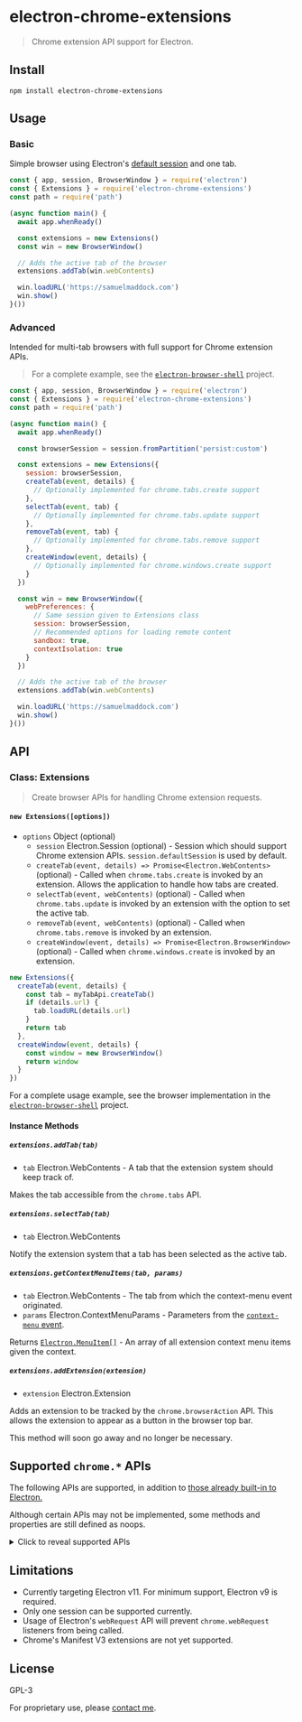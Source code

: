 # electron-chrome-extensions

> Chrome extension API support for Electron.

## Install

```
npm install electron-chrome-extensions
```

## Usage

### Basic

Simple browser using Electron's [default session](https://www.electronjs.org/docs/api/session#sessiondefaultsession) and one tab.

```js
const { app, session, BrowserWindow } = require('electron')
const { Extensions } = require('electron-chrome-extensions')
const path = require('path')

(async function main() {
  await app.whenReady()

  const extensions = new Extensions()
  const win = new BrowserWindow()

  // Adds the active tab of the browser
  extensions.addTab(win.webContents)

  win.loadURL('https://samuelmaddock.com')
  win.show()
}())
```

### Advanced

Intended for multi-tab browsers with full support for Chrome extension APIs.

> For a complete example, see the [`electron-browser-shell`](https://github.com/samuelmaddock/electron-browser-shell/blob/master/packages/shell/browser/main.js) project.

```js
const { app, session, BrowserWindow } = require('electron')
const { Extensions } = require('electron-chrome-extensions')
const path = require('path')

(async function main() {
  await app.whenReady()

  const browserSession = session.fromPartition('persist:custom')

  const extensions = new Extensions({
    session: browserSession,
    createTab(event, details) {
      // Optionally implemented for chrome.tabs.create support
    },
    selectTab(event, tab) {
      // Optionally implemented for chrome.tabs.update support
    },
    removeTab(event, tab) {
      // Optionally implemented for chrome.tabs.remove support
    },
    createWindow(event, details) {
      // Optionally implemented for chrome.windows.create support
    }
  })

  const win = new BrowserWindow({
    webPreferences: {
      // Same session given to Extensions class
      session: browserSession,
      // Recommended options for loading remote content
      sandbox: true,
      contextIsolation: true
    }
  })

  // Adds the active tab of the browser
  extensions.addTab(win.webContents)

  win.loadURL('https://samuelmaddock.com')
  win.show()
}())
```

## API

### Class: Extensions

> Create browser APIs for handling Chrome extension requests.

#### `new Extensions([options])`

* `options` Object (optional)
  * `session` Electron.Session (optional) - Session which should support
    Chrome extension APIs. `session.defaultSession` is used by default.
  * `createTab(event, details) => Promise<Electron.WebContents>` (optional) -
    Called when `chrome.tabs.create` is invoked by an extension. Allows the
    application to handle how tabs are created.
  * `selectTab(event, webContents)` (optional) - Called when
    `chrome.tabs.update` is invoked by an extension with the option to set the
    active tab.
  * `removeTab(event, webContents)` (optional) - Called when
    `chrome.tabs.remove` is invoked by an extension.
  * `createWindow(event, details) => Promise<Electron.BrowserWindow>`
    (optional) - Called when `chrome.windows.create` is invoked by an extension.

```ts
new Extensions({
  createTab(event, details) {
    const tab = myTabApi.createTab()
    if (details.url) {
      tab.loadURL(details.url)
    }
    return tab
  },
  createWindow(event, details) {
    const window = new BrowserWindow()
    return window
  }
})
```

For a complete usage example, see the browser implementation in the
[`electron-browser-shell`](https://github.com/samuelmaddock/electron-browser-shell/blob/master/packages/shell/browser/main.js)
project.

#### Instance Methods

##### `extensions.addTab(tab)`

- `tab` Electron.WebContents - A tab that the extension system should keep
  track of.

Makes the tab accessible from the `chrome.tabs` API.

##### `extensions.selectTab(tab)`

- `tab` Electron.WebContents

Notify the extension system that a tab has been selected as the active tab.

##### `extensions.getContextMenuItems(tab, params)`

- `tab` Electron.WebContents - The tab from which the context-menu event originated.
- `params` Electron.ContextMenuParams - Parameters from the [`context-menu` event](https://www.electronjs.org/docs/api/web-contents#event-context-menu).

Returns [`Electron.MenuItem[]`](https://www.electronjs.org/docs/api/menu-item#class-menuitem) -
An array of all extension context menu items given the context.

##### `extensions.addExtension(extension)`

- `extension` Electron.Extension

Adds an extension to be tracked by the `chrome.browserAction` API. This allows
the extension to appear as a button in the browser top bar.

This method will soon go away and no longer be necessary.

## Supported `chrome.*` APIs

The following APIs are supported, in addition to [those already built-in to Electron.](https://www.electronjs.org/docs/api/extensions)

Although certain APIs may not be implemented, some methods and properties are still defined as noops.

<details>
<summary>Click to reveal supported APIs</summary>

### [`chrome.browserAction`](https://developer.chrome.com/extensions/browserAction)

- [x] chrome.browserAction.setTitle
- [ ] chrome.browserAction.getTitle
- [x] chrome.browserAction.setIcon
- [x] chrome.browserAction.setPopup
- [ ] chrome.browserAction.getPopup
- [x] chrome.browserAction.setBadgeText
- [ ] chrome.browserAction.getBadgeText
- [x] chrome.browserAction.setBadgeBackgroundColor
- [ ] chrome.browserAction.getBadgeBackgroundColor
- [ ] chrome.browserAction.enable
- [ ] chrome.browserAction.disable
- [ ] chrome.browserAction.onClicked

### [`chrome.contextMenus`](https://developer.chrome.com/extensions/contextMenus)

- [x] chrome.contextMenus.create
- [ ] chrome.contextMenus.update
- [x] chrome.contextMenus.remove
- [x] chrome.contextMenus.removeAll
- [x] chrome.contextMenus.onClicked

### [`chrome.runtime`](https://developer.chrome.com/extensions/runtime)

- [x] chrome.runtime.connect
- [x] chrome.runtime.getBackgroundPage
- [x] chrome.runtime.getManifest
- [x] chrome.runtime.getURL
- [x] chrome.runtime.id
- [x] chrome.runtime.lastError
- [x] chrome.runtime.onConnect
- [x] chrome.runtime.onInstalled
- [x] chrome.runtime.onMessage
- [x] chrome.runtime.onStartup
- [x] chrome.runtime.onSuspend
- [x] chrome.runtime.onSuspendCanceled
- [x] chrome.runtime.openOptionsPage
- [x] chrome.runtime.sendMessage

### [`chrome.tabs`](https://developer.chrome.com/extensions/tabs)

- [x] chrome.tabs.get
- [x] chrome.tabs.getCurrent
- [x] chrome.tabs.connect
- [x] chrome.tabs.sendMessage
- [x] chrome.tabs.create
- [ ] chrome.tabs.duplicate
- [x] chrome.tabs.query
- [ ] chrome.tabs.highlight
- [x] chrome.tabs.update
- [ ] chrome.tabs.move
- [x] chrome.tabs.reload
- [x] chrome.tabs.remove
- [ ] chrome.tabs.detectLanguage
- [ ] chrome.tabs.captureVisibleTab
- [x] chrome.tabs.executeScript
- [x] chrome.tabs.insertCSS
- [x] chrome.tabs.setZoom
- [x] chrome.tabs.getZoom
- [x] chrome.tabs.setZoomSettings
- [x] chrome.tabs.getZoomSettings
- [ ] chrome.tabs.discard
- [x] chrome.tabs.goForward
- [x] chrome.tabs.goBack
- [x] chrome.tabs.onCreated
- [x] chrome.tabs.onUpdated
- [ ] chrome.tabs.onMoved
- [x] chrome.tabs.onActivated
- [ ] chrome.tabs.onHighlighted
- [ ] chrome.tabs.onDetached
- [ ] chrome.tabs.onAttached
- [x] chrome.tabs.onRemoved
- [ ] chrome.tabs.onReplaced
- [x] chrome.tabs.onZoomChange

### [`chrome.webNavigation`](https://developer.chrome.com/extensions/webNavigation)

- [ ] chrome.webNavigation.getFrame
- [ ] chrome.webNavigation.getAllFrames
- [ ] chrome.webNavigation.onBeforeNavigate
- [x] chrome.webNavigation.onCommitted
- [ ] chrome.webNavigation.onDOMContentLoaded
- [ ] chrome.webNavigation.onCompleted
- [ ] chrome.webNavigation.onErrorOccurred
- [x] chrome.webNavigation.onCreateNavigationTarget
- [ ] chrome.webNavigation.onReferenceFragmentUpdated
- [ ] chrome.webNavigation.onTabReplaced
- [x] chrome.webNavigation.onHistoryStateUpdated

### [`chrome.windows`](https://developer.chrome.com/extensions/windows)

- [x] chrome.windows.get
- [ ] chrome.windows.getCurrent
- [ ] chrome.windows.getLastFocused
- [ ] chrome.windows.getAll
- [x] chrome.windows.create
- [x] chrome.windows.update
- [x] chrome.windows.remove
- [ ] chrome.windows.onCreated
- [ ] chrome.windows.onRemoved
- [ ] chrome.windows.onFocusChanged
- [ ] chrome.windows.onBoundsChanged
</details>

## Limitations

- Currently targeting Electron v11. For minimum support, Electron v9 is required.
- Only one session can be supported currently.
- Usage of Electron's `webRequest` API will prevent `chrome.webRequest` listeners from being called.
- Chrome's Manifest V3 extensions are not yet supported.

## License

GPL-3

For proprietary use, please [contact me](mailto:sam@samuelmaddock.com?subject=electron-chrome-extensions%20license).